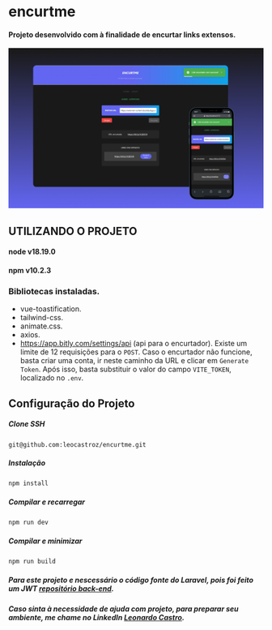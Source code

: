 # encurtme

#### Projeto desenvolvido com à finalidade de encurtar links extensos.

![](./public/github_img.png)

## UTILIZANDO O PROJETO

#### node v18.19.0
#### npm v10.2.3

### Bibliotecas instaladas.
- vue-toastification.
- tailwind-css.
- animate.css.
- axios.
- https://app.bitly.com/settings/api (api para o encurtador). Existe um limite de 12 requisições para o `POST`. Caso o encurtador não funcione, basta criar uma conta, ir neste caminho da URL e clicar em `Generate Token`. Após isso, basta substituir o valor do campo `VITE_TOKEN`, localizado no `.env`.

## Configuração do Projeto

##### Clone SSH
```sh
git@github.com:leocastroz/encurtme.git
```

##### Instalação
```sh
npm install
```

##### Compilar e recarregar

```sh
npm run dev
```

##### Compilar e minimizar

```sh
npm run build
```

##### Para este projeto e nescessário o código fonte do Laravel, pois foi feito um JWT <a href="https://github.com/leocastroz/encurtme-api">repositório back-end</a>.

##### Caso sinta à necessidade de ajuda com projeto, para preparar seu ambiente, me chame no LinkedIn <a href="https://www.linkedin.com/in/leoscastro/">Leonardo Castro</a>.
